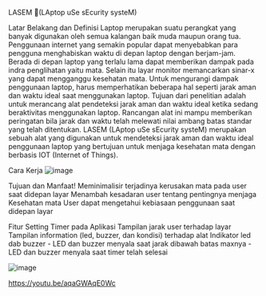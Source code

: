 LASEM (LAptop uSe sEcurity systeM)

Latar Belakang dan Definisi
Laptop merupakan suatu perangkat yang banyak digunakan oleh semua kalangan baik muda maupun orang tua. Penggunaan internet yang semakin popular dapat menyebabkan para pengguna menghabiskan waktu di depan laptop dengan berjam-jam. Berada di depan laptop yang terlalu lama dapat memberikan dampak pada indra penglihatan yaitu mata. Selain itu layar monitor memancarkan sinar-x yang dapat mengganggu kesehatan mata.
Untuk mengurangi dampak penggunaan laptop, harus memperhatikan beberapa hal seperti jarak aman dan waktu ideal saat menggunakan laptop. Tujuan dari penelitian adalah untuk merancang alat pendeteksi jarak aman dan waktu ideal ketika sedang beraktivitas menggunakan laptop. Rancangan alat ini mampu memberikan peringatan bila jarak dan waktu telah melewati nilai ambang batas standar yang telah ditentukan. 
LASEM (LAptop uSe sEcurity systeM) merupakan sebuah alat yang digunakan untuk mendeteksi jarak aman dan waktu ideal penggunaan laptop yang bertujuan untuk menjaga kesehatan mata dengan berbasis IOT (Internet of Things).

Cara Kerja
![image](https://user-images.githubusercontent.com/97512275/162025214-1777dae0-99e6-44f9-9853-94b5a03ef615.png)

Tujuan dan Manfaat!
Meminimalisir terjadinya kerusakan mata pada user saat didepan layar
Menambah kesadaran user tentang pentingnya menjaga Kesehatan mata
User dapat mengetahui kebiasaan penggunaan saat didepan layar

Fitur
Setting Timer pada Aplikasi 
Tampilan jarak user terhadap layar
Tampilan information (led, buzzer, dan kondisi) terhadap alat
Indikator led dab buzzer
    - LED dan buzzer menyala saat jarak dibawah batas maxnya
    - LED dan buzzer menyala saat timer telah selesai
  
![image](https://user-images.githubusercontent.com/97512275/162025662-f3e4d867-d341-4f41-b84e-03b69878c4e5.png)

https://youtu.be/aqaGWAqE0Wc
